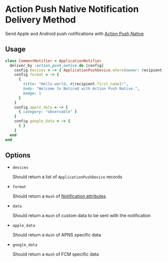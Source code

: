 # Action Push Native Notification Delivery Method

Send Apple and Android push notifications with [Action Push Native](https://github.com/rails/action_push_native)

## Usage

```ruby
class CommentNotifier < ApplicationNotifier
  deliver_by :action_push_native do |config|
    config.devices = -> { ApplicationPushDevice.where(owner: recipient) }
    config.format = -> {
      {
        title: "Hello world, #{recipient.first_name}!",
        body: "Welcome to Noticed with Action Push Native.",
        badge: 1
      }
    }
    config.apple_data = -> {
      { category: "observable" }
    }
    config.google_data = -> {
      { }
    }
  end
end
```

## Options

* `devices`

  Should return a list of `ApplicationPushDevice` records

* `format`

  Should return a `Hash` of [Notification attributes](https://github.com/rails/action_push_native/tree/main?tab=readme-ov-file#actionpushnativenotification-attributes)

* `data`

  Should return a `Hash` of custom data to be sent with the notification

* `apple_data`

  Should return a `Hash` of APNS specific data

* `google_data`

  Should return a `Hash` of FCM specific data

